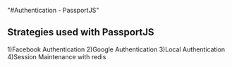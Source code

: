 "#Authentication - PassportJS" 

## Strategies used with PassportJS

1)Facebook Authentication
2)Google Authentication
3)Local Authentication
4)Session Maintenance with redis
